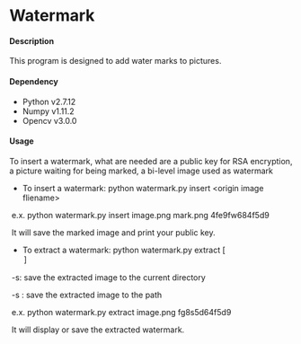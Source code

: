 # Watermark

#### Description

This program is designed to add water marks to pictures.  

#### Dependency

- Python v2.7.12
- Numpy v1.11.2
- Opencv v3.0.0

#### Usage

To insert a watermark, what are needed are a public key for RSA encryption, a picture waiting for being marked, a bi-level image used as watermark



- To insert a watermark: python watermark.py insert \<origin image fliename\> <mark image filename> <privateKey>

​	e.x. python watermark.py insert image.png mark.png 4fe9fw684f5d9

​	It will save the marked image and print your public key. 

- To extract a watermark: python watermark.py extract <fliename> <publicKey> [<option> <path>]

​	-s: save the extracted image to the current directory

​	-s <path>: save the extracted image to the path	

​	e.x. python watermark.py extract image.png fg8s5d64f5d9

​	It will display or save the extracted watermark.